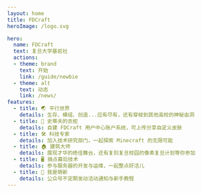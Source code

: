 ```yaml
---
layout: home
title: FDCraft
heroImage: /logo.svg

hero:
  name: FDCraft
  text: 复旦大学基岩社
  actions:
  - theme: brand
    text: 开始
    link: /guide/newbie
  - theme: alt
    text: 动态
    link: /news/
features:
  - title: 🌏 平行世界
    details: 生存、模组、创造...应有尽有，还有穿梭到其他高校的神秘虫洞
  - title: 👔 史蒂夫的衣柜
    details: 自建 FDCraft 用户中心账户系统，可上传分享自定义皮肤
  - title: 🛠️ 科技专家
    details: 加入技术研究部门，一起探索 Minecraft 的无限可能
  - title: 🏠 建筑大师
    details: 展现才华的绝佳舞台，还有复刻复旦校园的像素复旦计划等你参加
  - title: 🖥️ 搞点幕后技术
    details: 参与服务器的开发与运维，一起整点好活儿
  - title: 📖 我是萌新
    details: 公众号不定期发动活动通知与新手教程
---
```

<script setup>
import IndexView from "./IndexView.vue";
</script>

<IndexView/>

<style>
.desc {
  color: #999;
}
.content img {
  box-shadow: 0px 0px 30px 0px rgba(50, 50, 50, 0.1);
}
</style>
